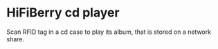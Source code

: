 # HiFiBerry cd player
Scan RFID tag in a cd case to play its album, that is stored on a network share.
